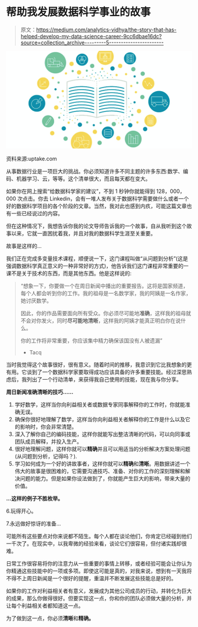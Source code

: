 # 帮助我发展数据科学事业的故事

> 原文：<https://medium.com/analytics-vidhya/the-story-that-has-helped-develop-my-data-science-career-9cc6dbae16dc?source=collection_archive---------5----------------------->

![](img/5147d236efc15474d3551ffd887de017.png)

资料来源:uptake.com

从事数据行业是一项巨大的挑战。你必须知道许多不同主题的许多东西:数学、编码、机器学习、云，等等。这个清单很大，而且每天都在变大。

如果你在网上搜索“给数据科学家的建议”，不到 1 秒钟你就能得到 128，000，000 次点击。你去 Linkedin，会有一堆人发布关于数据科学需要做什么或者一个好的数据科学项目的各个阶段的文章。当然，我对此也感到内疚，可能这篇文章也有一些已经说过的内容。

但在这种情况下，我想告诉你我的论文导师告诉我的一个故事，自从我听到这个故事以来，它就一直困扰着我，并且对我的数据科学生涯至关重要。

故事是这样的…

我们正在完成多变量技术课程，顺便说一下，这门课程叫做“从问题到分析”(这是强调数据科学真正意义的一种非常好的方式)，他告诉我们这门课程非常重要的一课不是关于技术的东西，而是其他东西。他是这样说的:

> “想象一下，你要做一个在周日新闻中播出的重要报告。这将是国家频道，每个人都会听到你的工作。我的祖母是一名数学家，我的阿姨是一名作家，她讨厌数学。
> 
> 因此，你的作品需要面向所有受众。你必须尽可能地**准确**，这样我的祖母就不会对你发火，同时**尽可能地清晰**，这样我的阿姨才能真正明白你在说什么。
> 
> 你的工作将非常重要，你应该集中精力确保该国没有人被遗漏”
> 
> - Tacq

当时我觉得这个故事很好，很有意义。随着时间的推移，我意识到它比我想象的更有用。它谈到了一个数据科学家要取得成功应该具备的许多重要技能。经过深思熟虑后，我列出了一个行动清单，来获得我自己使用的技能，现在我与你分享。

**周日新闻准确清晰的技巧……**

1.  学好数学，这样当你向利益相关者或数据专家同事解释你的工作时，你就能准确无误。
2.  确保你很好地理解了数学，这样当你向利益相关者解释你的工作是什么以及它的影响时，你会非常清楚。
3.  深入了解你自己的编码技能，这样你就能写出整洁清晰的代码，可以向同事或团队成员解释，并投入生产。
4.  很好地理解问题，这样你就可以**精确**并且可以用适当的分析解决方案处理问题(从问题到分析，记得吗？).
5.  学习如何成为一个好的讲故事者，这样你就可以**精确**和**清晰**。用数据讲述一个伟大的故事是很困难的，它需要沟通技巧、准备、对你的工作的深刻理解和解决问题的能力。但是如果你设法做到了，你就能产生巨大的影响，带来大量的价值。

**…这样的例子不胜枚举。**

6.玩得开心。

7.永远做好惊讶的准备…

可能所有这些要点对你来说都不陌生。每个人都在谈论他们，你肯定已经碰到他们一千次了。在现实中，以我卑微的经验来看，谈论它们很容易，但付诸实践却很难。

日常工作很容易将你的注意力从一些重要的事情上转移，或者经验可能会让你认为你精通这些技能中的一项或多项。即使这可能是真的，对我来说，想到有一天我将不得不上周日新闻是一个很好的提醒，重温并不断发展这些技能总是好的。

如果你的工作对利益相关者有意义，发展成为其他公司成员的行动，并转化为巨大的成果，那么你做得很好。但要实现这一点，你和你的团队必须做大量的分析，并让每个利益相关者都知道这一点。

为了做到这一点，你必须**清晰**和**精确。**